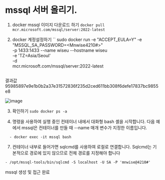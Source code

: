 # mssql 서버 올리기.

1. docker mssql 이미지 다운로드 하기
``` docker pull mcr.microsoft.com/mssql/server:2022-latest ```

2. docker 계정설정하기
`` sudo docker run -e "ACCEPT_EULA=Y" -e "MSSQL_SA_PASSWORD=<Mnwise4210#>" \
   -p 1433:1433 --name wiseu --hostname wiseu \
   -e 'TZ=Asia/Seoul' \
   -d \
   mcr.microsoft.com/mssql/server:2022-latest
   ```
결과값 95985897e9e1b0b2a37e31572836f235d2ced611bb308f6defe17837bc9855e8

   ![image](https://user-images.githubusercontent.com/54339804/209776157-14c9a886-28ac-467b-9e71-d6802d18e587.png)

3. 확인하기
 ``` sudo docker ps -a ```
 
4. 명령을 사용하여 실행 중인 컨테이너 내에서 대화형 bash 셸을 시작합니다. 
다음 예에서 mssql은 컨테이너를 만들 때 --name 매개 변수가 지정한 이름입니다. 

```   - docker exec -it mssql bash ```

 

7. 컨테이너 내부로 들어가면 sqlcmd를 사용하여 로컬로 연결합니다. 
Sqlcmd는 기본적으로 경로에 있지 않으므로 전체 경로를 지정해야 합니다

  ```- /opt/mssql-tools/bin/sqlcmd -S localhost -U SA -P 'mnwise@4210#' ```

  mssql 생성 및 접근 완료
